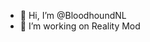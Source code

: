 - 👋 Hi, I’m @BloodhoundNL
- 👀 I’m working on Reality Mod

<!---
BloodhoundNL/BloodhoundNL is a ✨ special ✨ repository because its `README.md` (this file) appears on your GitHub profile.
You can click the Preview link to take a look at your changes.
--->

